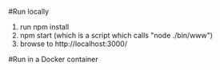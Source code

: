 #Run locally
1. run npm install
2. npm start (which is a script which calls "node ./bin/www")
3. browse to http://localhost:3000/

#Run in a Docker container
